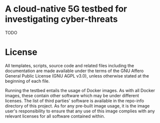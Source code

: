 # A cloud-native 5G testbed for investigating cyber-threats

TODO


# License

All templates, scripts, source code and related files including the documentation are  made available under the terms of the GNU Affero General Public License (GNU AGPL v3.0), unless otherwise stated at the beginning of each file.

Running the testbed entails the usage of Docker images. As with all Docker images, these contain other software which may be under different licenses. The list of third parties' software is available in the repo-info directory of this project.
As for any pre-built image usage, it is the image user's responsibility to ensure that any use of this image complies with any relevant licenses for all software contained within.




